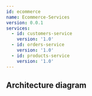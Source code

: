 ```yaml
---
id: ecommerce
name: Ecommerce-Services
version: 0.0.1
services:
  - id: customers-service
    version: '1.0'
  - id: orders-service
    version: '1.0'
  - id: products-service
    version: '1.0'
---
```

## Architecture diagram
<NodeGraph />
